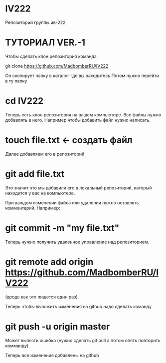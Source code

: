 IV222
=====

Репозиторий группы ив-222

ТУТОРИАЛ VER.-1
===============

Чтобы сделать клон репозитория команда

git clone https://github.com/MadbomberRU/IV222

Он скопирует папку в каталог где вы находитесь
Потом нужно перейти в ту папку

cd IV222
========

Теперь есть клон репозитория на вашем компьютере. Все файлы нужно добавлять в него. Например чтобы добавить файл нужно написать.

touch file.txt  <- создать файл
==============
Далее добавляем его в репозиторий 

git add file.txt
================

Это значит что мы добавили его в локальный репозиторий, каторый находится у вас на компьютере.

При каждом изменении файла или удалении нужно оставлять комментарий. Например:

git commit -m "my file.txt"
===========================
Теперь нужно получить удаленное управление над репозиторием.

git remote add origin https://github.com/MadbomberRU/IV222 
==========================================================
(вроде как это пишется один раз)

Теперь чтобы выложить изменения на github надо сделать команду

git push -u origin master
=========================

Может вылезти ошибка (нужно сделать git pull а потом опять повторить комманду)

Теперь все изменения добавлены на github
